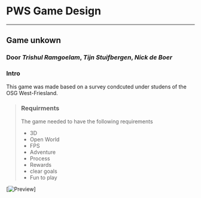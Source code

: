 # **PWS Game Design**
---
## Game unkown
### Door *Trishul Ramgoelam*, *Tijn Stuifbergen*, *Nick de Boer*


### Intro

This game was made based on a survey condcuted under studens of the OSG West-Friesland.

> ### Requirments
> The game needed to have the following requirements
> - 3D
> - Open World
> - FPS
> - Adventure
> - Process
> - Rewards
> - clear goals
> - Fun to play


[![Preview]("assets/ui/start_menu.png)]

